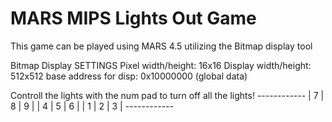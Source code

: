 # MARS MIPS Lights Out Game

This game can be played using MARS 4.5 utilizing the Bitmap display tool

Bitmap Display SETTINGS
Pixel width/height: 16x16
Display width/height: 512x512
base address for disp: 0x10000000 (global data)


Controll the lights with the num pad to turn off all the lights!
 	------------
	| 7 | 8 | 9 |
  	| 4 | 5 | 6 |
 	| 1 | 2 | 3 |
 	------------